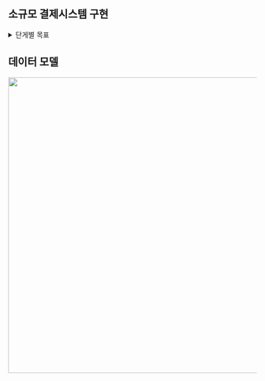 ## 소규모 결제시스템 구현
<details>
  <summary>단게별 목표</summary>
  출처 https://github.com/C4-ComeTrue/c4-cometrue-assignment/blob/main/assignments/mini-pay.md

# Assignment - Mini-Pay

- 해당 과제는 총 7개의 Step으로 구성되어 있습니다.
- 모든 과제는 C4-Cometrue 깃허브 레포에서 관리되어야 하며, 반드시 각 Step이 종료될 때 마다 PR 요청을 날려야 합니다.
  - 물론, 다른 사람들의 PR에 대한 리뷰도 가능합니다.
- 서버는 필요할 때 편하게 말씀해 주세요.
- 상당히 고민이 많이 필요한 주제입니다. 일부 Step에 대해서 제공하는 키워드가 힌트가 될 수 있으니, 키워드와 관련한 학습을 진행하는 것을 권장합니다.
- 궁금증이 있으면 주저하지 말고 서로 커뮤니케이션하고, 그럼에도 해결되지 않는다면 질문을 남겨주세요.
- 각 PR 마다 설계 의도를 작성해주세요. 좀 더 효율적인 리뷰가 가능할 겁니다.

## 프로젝트 설명
`간단한 형태의 페이 서비스 개발`

- 송금 및 정산 기능을 포함하는 간단한 mini-pay 서버를 개발해 봅시다.
- 수많은 금전적인 부분을 관리하기 위한 트랜잭션과, 정산을 위한 배치 프로세싱에 대한 이슈를 고민해 봅시다.

### Step 1. 계좌 세팅
#### 구현사항 - [구현과정](https://github.com/Hwangwoosam/BackEnd-Mini-pay/wiki/step1)  
- 계좌를 생성합시다.
- 사용자 정보는 평범하게 구현하고, (인증 여부는 하고 싶은대로 하면 됩니다.) 각 사용자가 여러 계좌를 생성할 수 있게 만들어야 합니다.
- 회원 등록 시, 본인의 "메인 계좌" 가 생성이 됩니다.
  - 이 계좌는 외부 계좌에서 돈을 가져오는 기능이 주 기능이므로, 금액 추가가 가능합니다.
  - 다만, 인당 1일 출전 한도는 3,000,000원 입니다.
- 추가적으로, "적금 계좌" 를 생성할 수 있습니다.
  - 일단 지금은 이자가 없다고 가정합시다.
  - 이 계좌는 메인 계좌에서 돈을 인출할 수 있으며, 메인 계좌의 돈이 없으면 인출할 수 없습니다.

#### 프로그래밍 요구사항
- 적금 계좌 - 메인 계좌 간에는 트랜잭션을 신중하게 설계해야 한다.
  - Transaction Isolation Level을 조사해보고, 어떤 단계를 사용해야 할지 생각해보자.
- 인당 한도는 어떻게 관리해야 할까?

### Step 2. 송금 기능 추가
#### 구현사항
- 송금 기능을 추가합시다.
- 친구의 메인 계좌로 송금이 가능합니다.
    - 만약, 잔액이 부족하다면 10,000원 단위로 충전한 후 송금이 이루어진다.
    - 다만, Step 1 에서 언급한 일일 충전 한도는 여기에서도 적용이 됩니다.
- 인당 한도는 이제 0시 00분을 기점으로 초기화 되어야 합니다.

#### 프로그래밍 요구사항
- 나의 계좌 - 친구 계좌 간에는 트랜잭션을 신중하게 설계해야 합니다.
    - 이번엔 트랜잭션 범위의 문제이므로. 최대한 트랜잭션을 짧게 가져갈 수 있도록 구상해 봅시다.
- 많은 사람들이 동시에 한 계좌로 송금하는 시나리오를 설계해 볼까요?. 한 번에 100명이 한 계좌에 송금한다고 가정하면, 이를 어떻게 처리하는게 가장 효울적일까요?
    - 이 이외에도, 해당 시나리오는 생각할 이슈들이 무지막지하게 많습니다! 어떤 것이 언급되지 않았는지 생각해 보세요.
- 인당 한도의 유효기간이 생각보다 짧아보이는데, 어떻게 관리하는게 좋을까요?

### Step 3. 정산 기능 추가
#### 구현사항
- 정산 기능을 추가합니다.
- 정산은 사용자가 요청할 수 있으며, 해당하는 사용자들은 확인 후 직접 송금해야 합니다.
- 정산 방식은 크게 두 가지 입니다.
    - 1/n 정산: 정확히 1/n로 정산을 진행합니다.
    - 랜덤 정산: 전체 금액을 벗어나지 않아야 하며, 랜덤으로 금액을 나눠 정산해야 합니다.
#### 프로그래밍 요구사항
- 정산 금액의 합은 정확히 맞아야 합니다. 절대 더 적어서도, 더 많아서도 안 됩니다.
    - 20,000원의 금액을 3명이서 1/n 정산해야 한다고 가정해 봅시다. 어떻게 금액을 나눠야 할까요?

### Step 4. 송금 기능 구조 변경
#### 구현사항
- 이제, 송금 시 송금 사용자의 설정에 따라 바로 송금이 이뤄지지 않을수도 있습니다.
- 이 경우, 금액을 받는 사용자가 직접 확인 후 금액을 받아야 합니다.
- 우리는 송금을 보냈지만, 아직 수령하지 않은 상황을 "Pending 상태"로 정의합시다.
    - Pending 상태의 금액은 잔고에서 차감한 것으로 간주합니다. 즉, 잔고가 30,000원인 상태에서 20,000원이 Pending 상태라면, 추가 송금이 가능한 금액은 10,000원 입니다.
    - Pending 상태의 잔액은 송금을 취소할 경우, 원래 금액으로 수령할 수 있습니다.
    - Pending 상태로 머물러 있는 최대 기한은 72시간이며, 24시간이 남았을 시 금액을 받는 사용자에게 Remind 알림이 발송됩니다.
#### 프로그래밍 요구사항
- Pending 상태의 금액이 절대 유실되어선 안 됩니다. 데이터를 어떤 방식으로 저장해야 할지에 대해서도 매우 깊은 고찰이 필요합니다.
- 해당 구조 변경이 기존 송금 트랜잭션 구조에 어떠한 영향을 미치나요? 여전히 동시성 문제에서 자유로워야 합니다.
- 상당한 대량 처리가 필요한 쿼리가 많습니다. 쿼리 성능을 따져가며 기능 구현을 진행해야 합니다.

### Step 5. 적금 기능 추가
#### 구현사항
- 드디어, 적금 계좌의 기능을 강화해 봅시다.
    - 적금은 매일 오전 4시에, 정해진 이자가 들어오는 구조입니다.
- 상품에 따라, 다음과 같은 기능들이 추가됩니다.
    - 정기 적금: 매일 오전 8시에 가입한 금액 만큼이 자동으로 출금됩니다. 이율은 단리로 5%입니다.
    - 자유 적금: 원할 때 돈을 넣을 수 있습니다. 이율은 단리로 3%입니다.
#### 프로그래밍 요구사항
- 돈이 없을 시, 어떻게 처리를 해야 할까요?
    - 위쪽 송금 시나리오와 엮어서 고민이 필요합니다. 특히나, 충전을 한 후 적금 계좌에 입금해야 하는 상황이 온다면, 기존 코드를 개선해야 할 수도 있겠네요.

### Step 6. 송금 내역 관리
#### 구현사항
- 돈이 어떻게 들어왔고, 나갔는지를 기록하는 기능을 추가해 봅시다.
- 각 사용자는 입금이 들어왔을 때 입금 금액의 출처를, 돈이 나갔을 때는 어디로 나갔는지를 확인할 수 있어야 합니다.
- 최대 1년의 데이터를 저장할 수 있습니다.
- 이제부터, 송금시에는 이름을 변경할 수 있습니다.
    - 다만, 돈이 나가는 사람이 송금하는 사람 이름이 그대로 기록됩니다.
#### 프로그래밍 요구사항
- 로그 데이터는 진짜, 진짜, 진짜 엄청나게 빠르게 축적됩니다! 어떻게 해야 효율적으로 관리할 수 있을까요?
    - ELK를 떠올릴 수 있겠지만, 일단 지금은 잠시 접어둡시다. DB만 사용하여 그나마 효율적으로 처리할 수 있는 방법이 있을지 생각해 봅시다.
- 데이터가 압도적으로 빠르게 쌓이기 때문에, 쿼리 성능이 더더욱 중요한 이슈가 될 겁니다.
    - 로그와 관련된 API가 무엇이 있을까요? 이에 대응하는 쿼리는 무엇이 있을까요?
    - Step 7을 위하여, Naive한 쿼리와 튜닝이 진행된 쿼리를 모두 마련해두고, 쿼리 성능을 비교분석 하는 것도 재미 있을 겁니다.

### Step 7. 성능 테스트
#### 구현사항
- 실제로 개발한 서버의 성능이 어떨까요?
- 사용자의 사용 시나리오를 설계하고, 이를 활용해 스트레스 테스트 툴을 사용한 성능 테스트를 진행해봅시다.
    - 여기서는 nGrinder를 사용해 봅시다.

</details>

## 데이터 모델
<img src="https://github.com/user-attachments/assets/95f9d045-40d1-43d1-8609-f3f377a7f06e" width="600" height="600">
<!-- ![image](https://github.com/user-attachments/assets/95f9d045-40d1-43d1-8609-f3f377a7f06e) -->

